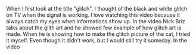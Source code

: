 When I first look at the title "glitch", I thought of the black and white glitch on TV when the signal is working. I love watching this video because it always catch my eyes when informations show up. In the video Nick Briz talks about the glith art and he showed few example of how glitch art is made. When he is showing how to make the glitch picture of the cat, I tried it myself. Even though it didn't work, but I would still try it someday. In the video  
